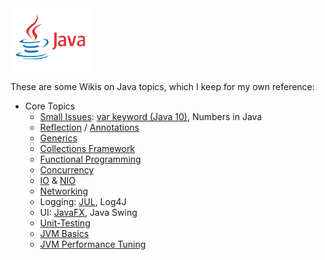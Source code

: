 <img src="../images/java03.png" height="100"/>

These are some Wikis on Java topics, which I keep for my own reference:

* Core Topics
  * [Small Issues](https://github.com/StefanSchade/Java-Core-Small-Issues/wiki): 
    [var keyword (Java 10)](https://github.com/StefanSchade/Java-Core-Small-Issues/wiki/The-var-keyword-in-Java-10),
    Numbers in Java
  * [Reflection](https://github.com/StefanSchade/Java-Core-Reflection/wiki) / [Annotations](https://github.com/StefanSchade/Java-Core-Annotations/wiki)
  * [Generics](https://github.com/StefanSchade/Java-Core-Generics/wiki)
  * [Collections Framework](https://github.com/StefanSchade/Java-Core-Collection/wiki)
  * [Functional Programming](https://github.com/StefanSchade/Java-Core-Functional-Programing/wiki)
  * [Concurrency](https://github.com/StefanSchade/Java-Core-Concurrency/wiki)
  * [IO](https://github.com/StefanSchade/Java-Core-IO/wiki) & [NIO](https://github.com/StefanSchade/Java-Core-NIO/wiki) 
  * [Networking](https://github.com/StefanSchade/Java-Core-Networking/wiki)
  * Logging: [JUL](https://github.com/StefanSchade/Java-Logging-JUL/wiki), Log4J
  * UI: [JavaFX](https://github.com/StefanSchade/Java-UI-FX/wiki), Java Swing
  * [Unit-Testing](https://github.com/StefanSchade/Java-Unit-Testing/wiki)
  * [JVM Basics](https://github.com/StefanSchade/Java-Core-JVM-Basics/wiki)
  * [JVM Performance Tuning](https://github.com/StefanSchade/Java-Core-JVM-Performance/wiki)
<style type="text/css">
.image-left {
  display: block;
  margin-left: auto;
  margin-right: auto;
  float: right;
}
</style>
    
